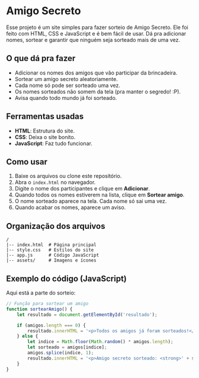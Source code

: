# Amigo Secreto

Esse projeto é um site simples para fazer sorteio de Amigo Secreto. Ele foi feito com HTML, CSS e JavaScript e é bem fácil de usar. Dá pra adicionar nomes, sortear e garantir que ninguém seja sorteado mais de uma vez.

## O que dá pra fazer

- Adicionar os nomes dos amigos que vão participar da brincadeira.
- Sortear um amigo secreto aleatoriamente.
- Cada nome só pode ser sorteado uma vez.
- Os nomes sorteados não somem da tela (pra manter o segredo! :P).
- Avisa quando todo mundo já foi sorteado.

## Ferramentas usadas

- **HTML**: Estrutura do site.
- **CSS**: Deixa o site bonito.
- **JavaScript**: Faz tudo funcionar.

## Como usar

1. Baixe os arquivos ou clone este repositório.
2. Abra o `index.html` no navegador.
3. Digite o nome dos participantes e clique em **Adicionar**.
4. Quando todos os nomes estiverem na lista, clique em **Sortear amigo**.
5. O nome sorteado aparece na tela. Cada nome só sai uma vez.
6. Quando acabar os nomes, aparece um aviso.

## Organização dos arquivos

```
/
|-- index.html  # Página principal
|-- style.css   # Estilos do site
|-- app.js      # Código JavaScript
|-- assets/     # Imagens e ícones
```

## Exemplo do código (JavaScript)

Aqui está a parte do sorteio:

```javascript
// Função para sortear um amigo
function sortearAmigo() {
    let resultado = document.getElementById('resultado');

    if (amigos.length === 0) {
        resultado.innerHTML = '<p>Todos os amigos já foram sorteados!</p>';
    } else {
        let indice = Math.floor(Math.random() * amigos.length);
        let sorteado = amigos[indice];
        amigos.splice(indice, 1);
        resultado.innerHTML = '<p>Amigo secreto sorteado: <strong>' + sorteado + '</strong></p>';
    }
}
```


